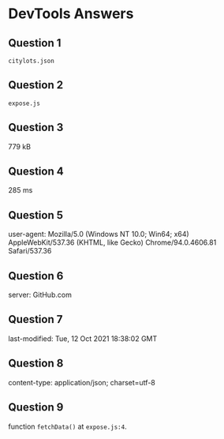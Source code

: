 # DevTools Answers

## Question 1
`citylots.json`

## Question 2
`expose.js`

## Question 3
779 kB

## Question 4
285 ms

## Question 5
user-agent: Mozilla/5.0 (Windows NT 10.0; Win64; x64) AppleWebKit/537.36 (KHTML, like Gecko) Chrome/94.0.4606.81 Safari/537.36

## Question 6
server: GitHub.com

## Question 7
last-modified: Tue, 12 Oct 2021 18:38:02 GMT

## Question 8
content-type: application/json; charset=utf-8

## Question 9
function `fetchData()` at `expose.js:4`.

